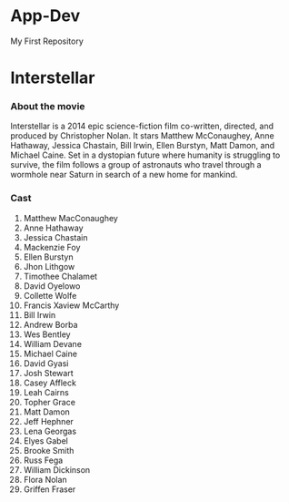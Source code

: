 # App-Dev
My First Repository

# **Interstellar**

### About the movie
 Interstellar is a 2014 epic science-fiction film co-written, directed, and produced by Christopher Nolan. It stars Matthew McConaughey, Anne Hathaway, Jessica Chastain, Bill Irwin, Ellen Burstyn, Matt Damon, and Michael Caine. Set in a dystopian future where humanity is struggling to survive, the film follows a group of astronauts who travel through a wormhole near Saturn in search of a new home for mankind.

### **Cast**
1. Matthew MacConaughey
2. Anne Hathaway
3. Jessica Chastain
4. Mackenzie Foy
5. Ellen Burstyn
6. Jhon Lithgow
7. Timothee Chalamet
8. David Oyelowo
9. Collette Wolfe
10. Francis Xaview McCarthy
11. Bill Irwin
12. Andrew Borba
13. Wes Bentley
14. William Devane
15. Michael Caine
16. David Gyasi
17. Josh Stewart
18. Casey Affleck
19. Leah Cairns
20. Topher Grace
21. Matt Damon
22. Jeff Hephner
23. Lena Georgas
24. Elyes Gabel
25. Brooke Smith
26. Russ Fega
27. William Dickinson
28. Flora Nolan
29. Griffen Fraser

